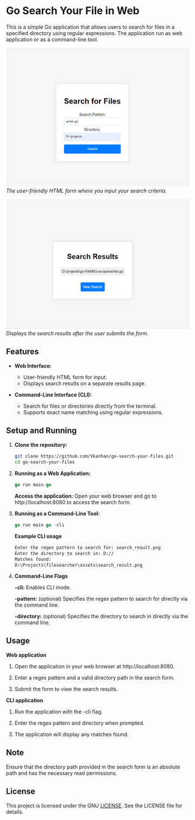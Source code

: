 # Go Search Your File in Web

This is a simple Go application that allows users to search for files in a specified directory using regular expressions. The application run as web application or as a command-line tool.

![Search Form](assets/search_form.png)
*The user-friendly HTML form where you input your search criteria.*

![Search Results](assets/search_result.png)
*Displays the search results after the user submits the form.*

## Features

- **Web Interface:**
  - User-friendly HTML form for input.
  - Displays search results on a separate results page.
  
- **Command-Line Interface (CLI):**
  - Search for files or directories directly from the terminal.
  - Supports exact name matching using regular expressions.


## Setup and Running

1. **Clone the repository:**
    ```sh
   git clone https://github.com/Vkanhan/go-search-your-files.git
   cd go-search-your-files
   ```

2. **Running as a Web Application:**
    ```go
    go run main.go
    ```

    **Access the application:**
    Open your web browser and go to http://localhost:8080 to access the search form.

3. **Running as a Command-Line Tool:**
    ```go
    go run main.go -cli
    ```
    **Example CLI usage**
    ```$ go run main.go -cli
    Enter the regex pattern to search for: search_result.png
    Enter the directory to search in: D://
    Matches found:
    D:\Projects\filesearcher\assets\search_result.png
    ```
4. **Command-Line Flags**
  
    **-cli:** Enables CLI mode.

    **-pattern:** (optional) Specifies the regex pattern to search for directly via the command line.

    **-directory:** (optional) Specifies the directory to search in directly via the command line.

## Usage 

**Web application**

  1. Open the application in your web browser at http://localhost:8080.

  2. Enter a regex pattern and a valid directory path in the search form.

  3. Submit the form to view the search results.

**CLI application**

  1. Run the application with the -cli flag.

  2. Enter the regex pattern and directory when prompted.

  3. The application will display any matches found.


## Note
Ensure that the directory path provided in the search form is an absolute path and has the necessary read permissions.

## License
This project is licensed under the GNU [LICENSE](LICENSE). See the LICENSE file for details.


